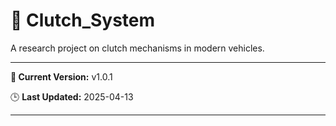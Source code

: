 # 🧩 Clutch_System

A research project on clutch mechanisms in modern vehicles.

---

**🚀 Current Version:** v1.0.1

🕒 **Last Updated:** 2025-04-13

---



